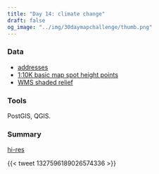 ```yaml
---
title: "Day 14: climate change"
draft: false
og_image: "../img/30daymapchallenge/thumb.png"
---
```

### Data
- [addresses](https://geoportaal.maaamet.ee/eng/Spatial-Data/Address-Data-p313.html)
- [1:10K basic map spot height points](https://geoportaal.maaamet.ee/eng/Maps-and-Data/Estonian-Basic-Map/Download-Basic-Map-p663.html)
- [WMS shaded relief](https://geoportaal.maaamet.ee/eng/Services/Public-WMS-Service-p346.html)

### Tools
PostGIS, QGIS.

### Summary
[hi-res](https://tkardi.ee/writeup/img/30daymapchallenge/day-14-climate-change.png)

{{< tweet 1327596189026574336 >}}
